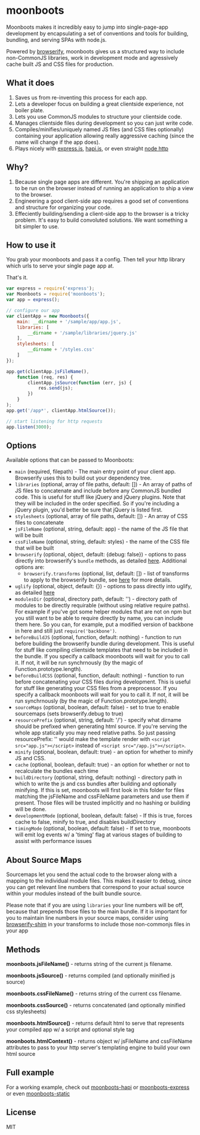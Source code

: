 # moonboots

Moonboots makes it incredibly easy to jump into single-page-app development by encapsulating a set of conventions and tools for building, bundling, and serving SPAs with node.js.

Powered by [browserify](http://browserify.org/), moonboots gives us a structured way to include non-CommonJS libraries, work in development mode and agressively cache built JS and CSS files for production.


## What it does

1. Saves us from re-inventing this process for each app.
1. Lets a developer focus on building a great clientside experience, not boiler plate.
1. Lets you use CommonJS modules to structure your clientside code.
1. Manages clientside files during development so you can just write code.
1. Compiles/minifies/uniquely named JS files (and CSS files optionally) containing your application allowing really aggressive caching (since the name will change if the app does).
1. Plays nicely with [express.js](http://expressjs.com), [hapi.js](http://hapijs.com), or even straight [node http](http://nodejs.org/api/http.html)

## Why?

1. Because single page apps are different. You're shipping an application to be run on the browser instead of running an application to ship a view to the browser.
1. Engineering a good client-side app requires a good set of conventions and structure for organizing your code.
1. Effeciently building/sending a client-side app to the browser is a tricky problem. It's easy to build convoluted solutions. We want something a bit simpler to use.


## How to use it

You grab your moonboots and pass it a config. Then tell your http library which urls to serve your single page app at.

That's it.

```js
var express = require('express');
var Moonboots = require('moonboots');
var app = express();

// configure our app
var clientApp = new Moonboots({
    main: __dirname + '/sample/app/app.js',
    libraries: [
        __dirname + '/sample/libraries/jquery.js'
    ],
    stylesheets: [
        __dirname + '/styles.css'
    ]
});

app.get(clientApp.jsFileName(),
    function (req, res) {
        clientApp.jsSource(function (err, js) {
            res.send(js);
        })
    }
);
app.get('/app*', clientApp.htmlSource());

// start listening for http requests
app.listen(3000);

```


## Options

Available options that can be passed to Moonboots:

- `main` (required, filepath) - The main entry point of your client app. Browserify uses this to build out your dependency tree.
- `libraries` (optional, array of file paths, default: []) - An array of paths of JS files to concatenate and include before any CommonJS bundled code. This is useful for stuff like jQuery and jQuery plugins. Note that they will be included in the order specified. So if you're including a jQuery plugin, you'd better be sure that jQuery is listed first.
- `stylesheets` (optional, array of file paths, default: []) - An array of CSS files to concatenate
- `jsFileName` (optional, string, default: app) - the name of the JS file that will be built
- `cssFileName` (optional, string, default: styles) - the name of the CSS file that will be built
- `browserify` (optional, object, default: {debug: false}) - options to pass directly into browserify's `bundle` methods, as detailed [here](https://github.com/substack/node-browserify#bbundleopts-cb). Additional options are:
  - `browserify.transforms` (optional, list, default: []) - list of transforms to apply to the browserify bundle, see [here](https://github.com/substack/node-browserify#btransformtr) for more details.
- `uglify` (optional, object, default: {}) - options to pass directly into uglify, as detailed [here](https://github.com/mishoo/UglifyJS2)
- `modulesDir` (optional, directory path, default: '') - directory path of modules to be directly requirable (without using relative require paths). For example if you've got some helper modules that are not on npm but you still want to be able to require directly by name, you can include them here. So you can, for example, put a modified version of backbone in here and still just `require('backbone')`.
- `beforeBuildJS` (optional, function, default: nothing) - function to run before building the browserify bundle during development. This is useful for stuff like compiling clientside templates that need to be included in the bundle. If you specify a callback moonboots will wait for you to call it. If not, it will be run synchrnously (by the magic of Function.prototype.length).
- `beforeBuildCSS` (optional, function, default: nothing) - function to run before concatenating your CSS files during development. This is useful for stuff like generating your CSS files from a preprocessor. If you specify a callback moonboots will wait for you to call it. If not, it will be run synchrnously (by the magic of Function.prototype.length).
- `sourceMaps` (optional, boolean, default: false) - set to true to enable sourcemaps (sets browserify.debug to true)
- `resourcePrefix` (optional, string, default: '/') - specify what dirname should be prefixed when generating html source. If you're serving the whole app statically you may need relative paths. So just passing resourcePrefix: '' would make the template render with `<script src="app.js"></script>` instead of `<script src="/app.js"></script>`.
- `minify` (optional, boolean, default: true) - an option for whether to minify JS and CSS.
- `cache` (optional, boolean, default: true) - an option for whether or not to recalculate the bundles each time
- `buildDirectory` (optional, string, default: nothing) - directory path in which to write the js and css bundles after building and optionally minifying.  If this is set, moonboots will first look in this folder for files matching the jsFileName and cssFileName parameters and use them if present. Those files will be trusted implicitly and no hashing or building will be done.
- `developmentMode` (optional, boolean, default: false) - If this is true, forces cache to false, minify to true, and disables buildDirectory
- `timingMode` (optional, boolean, default: false) - If set to true, moonboots will emit log events w/ a 'timing' flag at various stages of building to assist with performance issues

## About Source Maps

Sourcemaps let you send the actual code to the browser along with a mapping to the individual module files. This makes it easier to debug, since you can get relevant line numbers that correspond to your actual source within your modules instead of the built bundle source.

Please note that if you are using `libraries` your line numbers will be off, because that prepends those files to the main bundle.  If it is important for you to maintain line numbers in your source maps, consider using [browserify-shim](https://github.com/thlorenz/browserify-shim) in your transforms to include those non-commonjs files in your app

## Methods

**moonboots.jsFileName()** - returns string of the current js filename.

**moonboots.jsSource()** - returns compiled (and optionally minified js source)

**moonboots.cssFileName()** - returns string of the current css filename.

**moonboots.cssSource()** - returns concatenated (and optionally minified css stylesheets)

**moonboots.htmlSource()** - returns default html to serve that represents your compiled app w/ a script and optional style tag

**moonboots.htmlContext()** - returns object w/ jsFileName and cssFileName attributes to pass to your http server's templating engine to build your own html source


## Full example

For a working example, check out [moonboots-hapi](https://github.com/wraithgar/moonboots-hapi) or [moonboots-express](https://github.com/lukekarrys/moonboots-express) or even [moonboots-static](https://github.com/lukekarrys/moonboots-static)


## License

MIT
